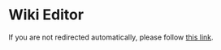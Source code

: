 # Wiki Editor
If you are not redirected automatically, please follow [this link](/wiki/editor).
<script type="text/javascript">location.replace("/wiki/editor");</script>
